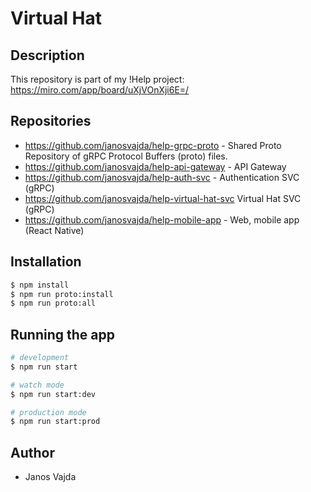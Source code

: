 # Virtual Hat

## Description

This repository is part of my !Help project:  https://miro.com/app/board/uXjVOnXji6E=/

## Repositories

- https://github.com/janosvajda/help-grpc-proto - Shared Proto Repository of gRPC Protocol Buffers (proto) files.
- https://github.com/janosvajda/help-api-gateway - API Gateway
- https://github.com/janosvajda/help-auth-svc - Authentication SVC (gRPC)
- https://github.com/janosvajda/help-virtual-hat-svc Virtual Hat SVC (gRPC)
- https://github.com/janosvajda/help-mobile-app - Web, mobile app (React Native)

## Installation

```bash
$ npm install
$ npm run proto:install
$ npm run proto:all
```

## Running the app

```bash
# development
$ npm run start

# watch mode
$ npm run start:dev

# production mode
$ npm run start:prod
```

## Author

- Janos Vajda
